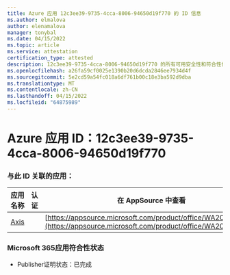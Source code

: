 ```yaml
---
title: Azure 应用 12c3ee39-9735-4cca-8006-94650d19f770 的 ID 信息
ms.author: elmalova
author: elenamalova
manager: tonybal
ms.date: 04/15/2022
ms.topic: article
ms.service: attestation
certification_type: attested
description: 12c3ee39-9735-4cca-8006-94650d19f770 的所有可用安全性和符合性信息信息。
ms.openlocfilehash: a26fa59cf0025e1390b20d6dcda2846ee7934d4f
ms.sourcegitcommit: 5e2cd59a54fc018a6df761b00c18e3ba592d9dba
ms.translationtype: MT
ms.contentlocale: zh-CN
ms.lasthandoff: 04/15/2022
ms.locfileid: "64875989"
---
```

# <a name="azure-app-id-12c3ee39-9735-4cca-8006-94650d19f770"></a>Azure 应用 ID：12c3ee39-9735-4cca-8006-94650d19f770


### <a name="apps-associated-with-this-id"></a>与此 ID 关联的应用：
| **应用名称** | **认证** | **在 AppSource 中查看** |
|--------------|---------------|-----------------------|
| [Axis](../forward/WA200003932.md) |  | [https://appsource.microsoft.com/product/office/WA200003932](https://appsource.microsoft.com/product/office/WA200003932) |

### <a name="microsoft-365-app-compliance-status"></a>Microsoft 365应用符合性状态
- Publisher证明状态：已完成
